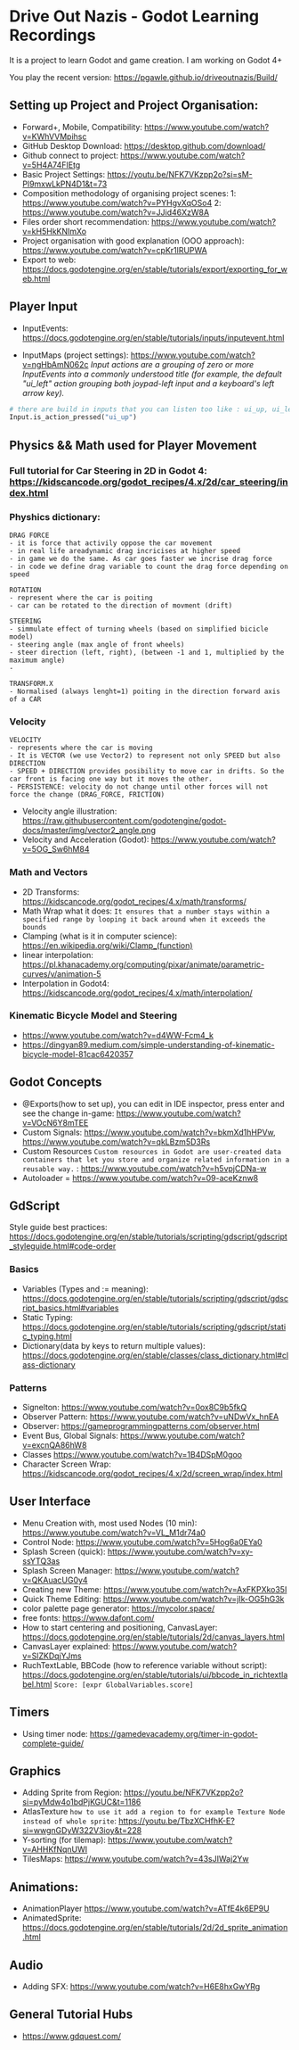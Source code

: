 # Drive Out Nazis - Godot Learning Recordings

It is a project to learn Godot and game creation. 
I am working on Godot 4+

You play the recent version: https://pgawle.github.io/driveoutnazis/Build/


## Setting up Project and Project Organisation:

- Forward+, Mobile, Compatibility: https://www.youtube.com/watch?v=KWhVVMpihsc	
- GitHub Desktop Download: https://desktop.github.com/download/
- Github connect to project: https://www.youtube.com/watch?v=5H4A74FIEtg
- Basic Project Settings: https://youtu.be/NFK7VKzpp2o?si=sM-Pl9mxwLkPN4D1&t=73
- Composition methodology of organising project scenes: 1: https://www.youtube.com/watch?v=PYHgvXqOSo4 2: https://www.youtube.com/watch?v=JJid46XzW8A
- Files order short recommendation: https://www.youtube.com/watch?v=kH5HkKNImXo
- Project organisation with good explanation (OOO approach): https://www.youtube.com/watch?v=cpKr1lRUPWA
- Export to web: https://docs.godotengine.org/en/stable/tutorials/export/exporting_for_web.html

## Player Input

- InputEvents: https://docs.godotengine.org/en/stable/tutorials/inputs/inputevent.html

- InputMaps (project settings): https://www.youtube.com/watch?v=ngHbAmN062c
_Input actions are a grouping of zero or more InputEvents into a commonly understood title (for example, the default "ui_left" action grouping both joypad-left input and a keyboard's left arrow key)._
```python
# there are build in inputs that you can listen too like : ui_up, ui_left, ui_right, ui_down_
Input.is_action_pressed("ui_up")
```

## Physics && Math used for Player Movement

### Full tutorial for Car Steering in 2D in Godot 4: https://kidscancode.org/godot_recipes/4.x/2d/car_steering/index.html


### Physhics dictionary: 
	
	DRAG FORCE
	- it is force that activily oppose the car movement
	- in real life areadynamic drag incricises at higher speed
	- in game we do the same. As car goes faster we incrise drag force
	- in code we define drag variable to count the drag force depending on speed

	ROTATION
	- represent where the car is poiting
	- car can be rotated to the direction of movment (drift)
	
	STEERING
	- simmulate effect of turning wheels (based on simplified bicicle model)
	- steering angle (max angle of front wheels)
	- steer direction (left, right), (between -1 and 1, multiplied by the maximum angle)
	- 
	
	TRANSFORM.X
	- Normalised (always lenght=1) poiting in the direction forward axis of a CAR

### Velocity
	VELOCITY
	- represents where the car is moving
	- It is VECTOR (we use Vector2) to represent not only SPEED but also DIRECTION 
	- SPEED + DIRECTION provides posibility to move car in drifts. So the car front is facing one way but it moves the other. 
	- PERSISTENCE: velocity do not change until other forces will not force the change (DRAG_FORCE, FRICTION)
- Velocity angle illustration: https://raw.githubusercontent.com/godotengine/godot-docs/master/img/vector2_angle.png
- Velocity and Acceleration (Godot): https://www.youtube.com/watch?v=5OG_Sw6hM84

### Math and Vectors

- 2D Transforms: https://kidscancode.org/godot_recipes/4.x/math/transforms/
- Math Wrap what it does: `It ensures that a number stays within a specified range by looping it back around when it exceeds the bounds`
- Clamping (what is it in computer science): https://en.wikipedia.org/wiki/Clamp_(function)
- linear interpolation: https://pl.khanacademy.org/computing/pixar/animate/parametric-curves/v/animation-5
- Interpolation in Godot4: https://kidscancode.org/godot_recipes/4.x/math/interpolation/

### Kinematic Bicycle Model and Steering
- https://www.youtube.com/watch?v=d4WW-Fcm4_k
- https://dingyan89.medium.com/simple-understanding-of-kinematic-bicycle-model-81cac6420357


## Godot Concepts
- @Exports(how to set up), you can edit in IDE inspector, press enter and see the change in-game: https://www.youtube.com/watch?v=VOcN6Y8mTEE 
- Custom Signals: https://www.youtube.com/watch?v=bkmXd1hHPVw, https://www.youtube.com/watch?v=qkLBzm5D3Rs
- Custom Resources `Custom resources in Godot are user-created data containers that let you store and organize related information in a reusable way.` : https://www.youtube.com/watch?v=h5vpjCDNa-w
- Autoloader = https://www.youtube.com/watch?v=09-aceKznw8

## GdScript

Style guide best practices: https://docs.godotengine.org/en/stable/tutorials/scripting/gdscript/gdscript_styleguide.html#code-order

### Basics
- Variables (Types and := meaning): https://docs.godotengine.org/en/stable/tutorials/scripting/gdscript/gdscript_basics.html#variables
- Static Typing: https://docs.godotengine.org/en/stable/tutorials/scripting/gdscript/static_typing.html
- Dictionary(data by keys to return multiple values): https://docs.godotengine.org/en/stable/classes/class_dictionary.html#class-dictionary

### Patterns
- Signelton: https://www.youtube.com/watch?v=0ox8C9b5fkQ
- Observer Pattern: https://www.youtube.com/watch?v=uNDwVx_hnEA
- Observer: https://gameprogrammingpatterns.com/observer.html
- Event Bus, Global Signals: https://www.youtube.com/watch?v=excnQA86hW8
- Classes https://www.youtube.com/watch?v=1B4DSpM0goo
- Character Screen Wrap: https://kidscancode.org/godot_recipes/4.x/2d/screen_wrap/index.html

## User Interface
- Menu Creation with, most used Nodes (10 min): https://www.youtube.com/watch?v=VL_M1dr74a0
- Control Node: https://www.youtube.com/watch?v=5Hog6a0EYa0
- Splash Screen (quick): https://www.youtube.com/watch?v=xy-ssYTQ3as
- Splash Screen Manager: https://www.youtube.com/watch?v=QKAuacUG0y4
- Creating new Theme: https://www.youtube.com/watch?v=AxFKPXko35I
- Quick Theme Editing: https://www.youtube.com/watch?v=jIk-OG5hG3k
- color palette page generator: https://mycolor.space/
- free fonts: https://www.dafont.com/
- How to start centering and positioning, CanvasLayer: https://docs.godotengine.org/en/stable/tutorials/2d/canvas_layers.html
- CanvasLayer explained: https://www.youtube.com/watch?v=SlZKDqjYJms
- RuchTextLable, BBCode (how to reference variable without script): https://docs.godotengine.org/en/stable/tutorials/ui/bbcode_in_richtextlabel.html
`Score: [expr GlobalVariables.score]`
## Timers 
- Using timer node: https://gamedevacademy.org/timer-in-godot-complete-guide/

## Graphics
- Adding Sprite from Region: https://youtu.be/NFK7VKzpp2o?si=pyMdw4o1bdPjKGUC&t=1186
- AtlasTexture `how to use it add a region to for example Texture Node instead of whole sprite`: https://youtu.be/TbzXCHfhK-E?si=wwgnGDyW322V3ioy&t=228
- Y-sorting (for tilemap): https://www.youtube.com/watch?v=AHHKfNqnUWI
- TilesMaps: https://www.youtube.com/watch?v=43sJIWaj2Yw

## Animations: 
- AnimationPlayer https://www.youtube.com/watch?v=ATfE4k6EP9U
- AnimatedSprite: https://docs.godotengine.org/en/stable/tutorials/2d/2d_sprite_animation.html

## Audio
- Adding SFX: https://www.youtube.com/watch?v=H6E8hxGwYRg


## General Tutorial Hubs

- https://www.gdquest.com/

	

